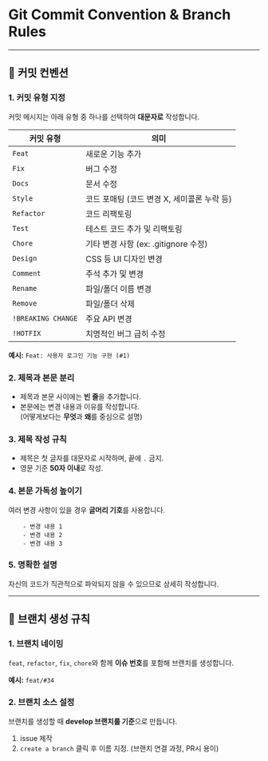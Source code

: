 # Git Commit Convention & Branch Rules

---

## 📌 커밋 컨벤션

### 1. **커밋 유형 지정**

커밋 메시지는 아래 유형 중 하나를 선택하여 **대문자로** 작성합니다.

| 커밋 유형          | 의미                                        |
| ------------------ | ------------------------------------------- |
| `Feat`             | 새로운 기능 추가                            |
| `Fix`              | 버그 수정                                   |
| `Docs`             | 문서 수정                                   |
| `Style`            | 코드 포매팅 (코드 변경 X, 세미콜론 누락 등) |
| `Refactor`         | 코드 리팩토링                               |
| `Test`             | 테스트 코드 추가 및 리팩토링                |
| `Chore`            | 기타 변경 사항 (ex: .gitignore 수정)        |
| `Design`           | CSS 등 UI 디자인 변경                       |
| `Comment`          | 주석 추가 및 변경                           |
| `Rename`           | 파일/폴더 이름 변경                         |
| `Remove`           | 파일/폴더 삭제                              |
| `!BREAKING CHANGE` | 주요 API 변경                               |
| `!HOTFIX`          | 치명적인 버그 급히 수정                     |

**예시:**
`Feat: 사용자 로그인 기능 구현 (#1)`

### 2. **제목과 본문 분리**

- 제목과 본문 사이에는 **빈 줄**을 추가합니다.
- 본문에는 변경 내용과 이유를 작성합니다.  
  (어떻게보다는 **무엇**과 **왜**를 중심으로 설명)

### 3. **제목 작성 규칙**

- 제목은 첫 글자를 대문자로 시작하며, 끝에 `.` 금지.
- 영문 기준 **50자 이내**로 작성.

### 4. **본문 가독성 높이기**

여러 변경 사항이 있을 경우 **글머리 기호**를 사용합니다.

```
    - 변경 내용 1
    - 변경 내용 2
    - 변경 내용 3
```

### 5. **명확한 설명**

자신의 코드가 직관적으로 파악되지 않을 수 있으므로 상세히 작성합니다.

---

## 🌿 브랜치 생성 규칙

### 1. 브랜치 네이밍

`feat`, `refactor`, `fix`, `chore`와 함께 **이슈 번호**를 포함해 브랜치를 생성합니다.

**예시:** `feat/#34`

### 2. 브랜치 소스 설정

브랜치를 생성할 때 **develop 브랜치를 기준**으로 만듭니다.

1. issue 제작
2. `create a branch` 클릭 후 이름 지정. (브랜치 연결 과정, PR시 용이)